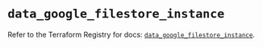 # `data_google_filestore_instance`

Refer to the Terraform Registry for docs: [`data_google_filestore_instance`](https://registry.terraform.io/providers/hashicorp/google/5.32.0/docs/data-sources/filestore_instance).
